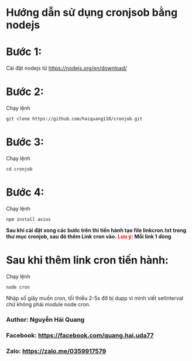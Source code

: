 # Hướng dẫn sử dụng cronjsob bằng nodejs

# Bước 1:
Cài đặt nodejs từ <a href="https://nodejs.org/en/download/">https://nodejs.org/en/download/</a>

# Bước 2:
Chạy lệnh
```base
git clone https://github.com/haiquang110/cronjob.git
```

# Bước 3:
Chạy lệnh 
```base
cd cronjob
```

# Bước 4:
Chạy lệnh
```base
npm install axios
```

<b>Sau khi cài đặt xong các bước trên thì tiến hành tạo file linkcron.txt trong thư mục cronjob, sau đó thêm Link cron vào.<span style="color: red;"> Lưu ý:</span> Mỗi link 1 dòng</b>

# Sau khi thêm link cron tiến hành:
Chạy lệnh
```base 
node cron
```

Nhập số giây muốn cron, tối thiểu 2-5s đỡ bị dupp vì mình viết setInterval chứ không phải module node cron.

<h3>Author: Nguyễn Hải Quang</h3>
<h3>Facebook: <a href="https://facebook.com/quang.hai.uda77">https://facebook.com/quang.hai.uda77</a></h3>
<h3>Zalo: <a href="https://zalo.me/0359917579">https://zalo.me/0359917579</a></h3>
